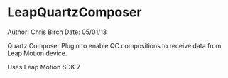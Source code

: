 LeapQuartzComposer
==================
Author: Chris Birch
Date: 05/01/13

Quartz Composer Plugin to enable QC compositions to receive data from Leap Motion device.

Uses Leap Motion SDK 7
